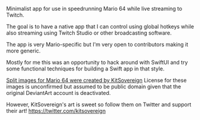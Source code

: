 Minimalist app for use in speedrunning Mario 64 while live streaming to Twitch.

The goal is to have a native app that I can control using global hotkeys while
also streaming using Twitch Studio or other broadcasting software.

The app is very Mario-specific but I'm very open to contributors making it
more generic.

Mostly for me this was an opportunity to hack around with SwiftUI and try some
functional techniques for building a Swift app in that style.

[Split images for Mario 64 were created by KitSovereign](https://deviantart.tumblr.com/post/26571196445/stars-by-kitsovereign)
License for these images is unconfirmed but assumed to be public domain given
that the original DeviantArt account is deactivated.

However, KitSovereign's art is sweet so follow them on Twitter and support
their art! https://twitter.com/kitsovereign
